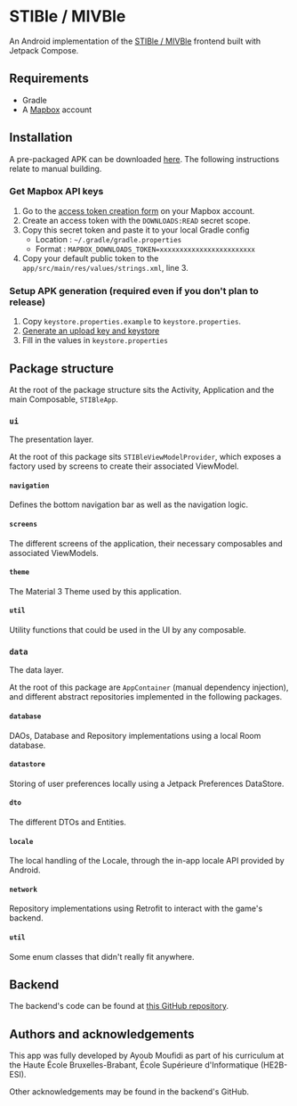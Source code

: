 # STIBle / MIVBle

An Android implementation of the [STIBle / MIVBle](https://stible.elitios.net) frontend built with
Jetpack Compose.

## Requirements

- Gradle
- A [Mapbox](https://www.mapbox.com/) account

## Installation

A pre-packaged APK can be
downloaded [here](https://drive.google.com/file/d/1uwbW6sXp5kjGKcNMwhVRMar6aGMVyxFW).
The following instructions relate to manual building.

### Get Mapbox API keys

1. Go to the [access token creation form](https://account.mapbox.com/access-tokens/create) on your
   Mapbox account.
2. Create an access token with the `DOWNLOADS:READ` secret scope.
3. Copy this secret token and paste it to your local Gradle config
    + Location : `~/.gradle/gradle.properties`
    + Format : `MAPBOX_DOWNLOADS_TOKEN=xxxxxxxxxxxxxxxxxxxxxxxx`
4. Copy your default public token to the `app/src/main/res/values/strings.xml`, line 3.

### Setup APK generation (required even if you don't plan to release)

1. Copy `keystore.properties.example` to `keystore.properties`.
2. [Generate an upload key and keystore](https://developer.android.com/studio/publish/app-signing#generate-key)
3. Fill in the values in `keystore.properties`

## Package structure

At the root of the package structure sits the Activity, Application and the main
Composable, `STIBleApp`.

### `ui`

The presentation layer.

At the root of this package sits `STIBleViewModelProvider`, which exposes a factory used by
screens to create their associated ViewModel.

#### `navigation`

Defines the bottom navigation bar as well as the navigation logic.

#### `screens`

The different screens of the application, their necessary composables and associated ViewModels.

#### `theme`

The Material 3 Theme used by this application.

#### `util`

Utility functions that could be used in the UI by any composable.

### `data`

The data layer.

At the root of this package are `AppContainer` (manual dependency injection), and different abstract
repositories implemented in the following packages.

#### `database`

DAOs, Database and Repository implementations using a local Room database.

#### `datastore`

Storing of user preferences locally using a Jetpack Preferences DataStore.

#### `dto`

The different DTOs and Entities.

#### `locale`

The local handling of the Locale, through the in-app locale API provided by Android.

#### `network`

Repository implementations using Retrofit to interact with the game's backend.

#### `util`

Some enum classes that didn't really fit anywhere.

## Backend

The backend's code can be found at [this GitHub repository](https://github.com/piracope/STIBle).

## Authors and acknowledgements

This app was fully developed by Ayoub Moufidi as part of his curriculum at the Haute École
Bruxelles-Brabant, École Supérieure d'Informatique (HE2B-ESI).

Other acknowledgements may be found in the backend's GitHub.